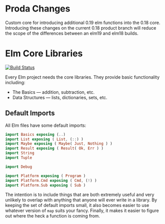 # Proda Changes
Custom core for introducing additional 0.19 elm functions into the 0.18 core.
Introducing these changes on the current 0.18 product branch will reduce the scope of the differences between an elm19 and elm18 builds.


# Elm Core Libraries

[![Build Status](https://travis-ci.org/elm-lang/core.svg?branch=master)](https://travis-ci.org/elm-lang/core)

Every Elm project needs the core libraries. They provide basic functionality including:

  * The Basics &mdash; addition, subtraction, etc.
  * Data Structures &mdash; lists, dictionaries, sets, etc.


## Default Imports

All Elm files have some default imports:

```elm
import Basics exposing (..)
import List exposing ( List, (::) )
import Maybe exposing ( Maybe( Just, Nothing ) )
import Result exposing ( Result( Ok, Err ) )
import String
import Tuple

import Debug

import Platform exposing ( Program )
import Platform.Cmd exposing ( Cmd, (!) )
import Platform.Sub exposing ( Sub )
```

The intention is to include things that are both extremely useful and very
unlikely to overlap with anything that anyone will ever write in a library.
By keeping the set of default imports small, it also becomes easier to use
whatever version of `map` suits your fancy. Finally, it makes it easier to
figure out where the heck a function is coming from.
